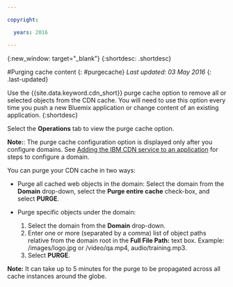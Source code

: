 ```yaml
---

copyright:

  years: 2016

---
```


{:new_window: target="_blank"}
{:shortdesc: .shortdesc}

#Purging cache content
{: #purgecache}
*Last updated: 03 May 2016*
{: .last-updated}

Use the {{site.data.keyword.cdn_short}} purge cache option to remove all or selected objects from the CDN cache. You will need to use this option every time you push a new Bluemix application or change content of an existing application.
{:shortdesc}

Select the **Operations** tab to view the purge cache option.  

**Note:**: The purge cache configuration option is displayed only after you configure domains. See [Adding the IBM CDN service to an application](cdn_add.html#add_cdn) for steps to configure a domain.

You can purge your CDN cache in two ways:

* Purge all cached web objects in the domain: Select the domain from the **Domain** drop-down, select the **Purge entire cache** check-box, and select **PURGE**.  

* Purge specific objects under the domain:  
	1. Select the domain from the **Domain** drop-down.  
	2. Enter one or more (separated by a comma) list of object paths relative from the domain root in the **Full File Path:** text box. Example: /images/logo.jpg or /video/qa.mp4, audio/training.mp3.  
	3. Select **PURGE**.

**Note:** It can take up to 5 minutes for the purge to be propagated across all cache instances around the globe.
